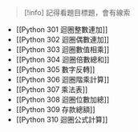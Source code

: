 >[!info]
>記得看題目標題，會有線索
- [[Python 301 迴圈整數連加]]
- [[Python 302 迴圈偶數連加]]
- [[Python 303 迴圈數值相乘]]
- [[Python 304 迴圈倍數總和]]
- [[Python 305 數字反轉]]
- [[Python 306 迴圈階乘計算]]
- [[Python 307 乘法表]]
- [[Python 308 迴圈位數加總]]
- [[Python 309 存款總額]]
- [[Python 310 迴圈公式計算]]
